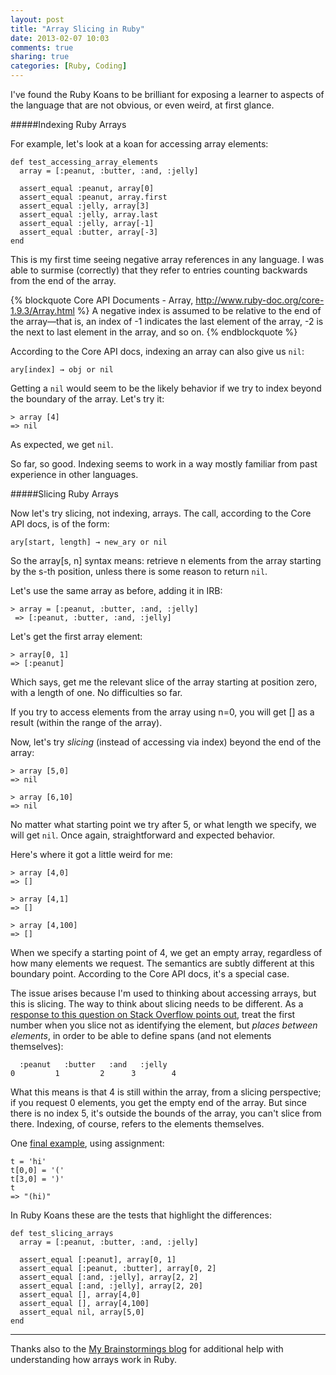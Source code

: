 ```yaml
---
layout: post
title: "Array Slicing in Ruby"
date: 2013-02-07 10:03
comments: true
sharing: true
categories: [Ruby, Coding]
---
```


I've found the Ruby Koans to be brilliant for exposing a learner to aspects of the language that are not obvious, or even weird, at first glance. 

#####Indexing Ruby Arrays

For example, let's look at a koan for accessing array elements:

    def test_accessing_array_elements
      array = [:peanut, :butter, :and, :jelly]

      assert_equal :peanut, array[0]
      assert_equal :peanut, array.first
      assert_equal :jelly, array[3]
      assert_equal :jelly, array.last
      assert_equal :jelly, array[-1]
      assert_equal :butter, array[-3]
    end

This is my first time seeing negative array references in any language. I was able to surmise (correctly) that they refer to entries counting backwards from the end of the array.

{% blockquote Core API Documents - Array, http://www.ruby-doc.org/core-1.9.3/Array.html %}
A negative index is assumed to be relative to the end of the array—that is, an index of -1 indicates the last element of the array, -2 is the next to last element in the array, and so on.
{% endblockquote %}

According to the Core API docs, indexing an array can also give us `nil`:

    ary[index] → obj or nil

Getting a `nil` would seem to be the likely behavior if we try to index beyond the boundary of the array. Let's try it:

    > array [4]
    => nil 

As expected, we get `nil`. 

So far, so good. Indexing seems to work in a way mostly familiar from past experience in other languages.


#####Slicing Ruby Arrays

Now let's try slicing, not indexing, arrays. The call, according to the Core API docs, is of the form:

    ary[start, length] → new_ary or nil

So the array[s, n] syntax means: retrieve n elements from the array starting by the s-th position, unless there is some reason to return `nil`.

Let's use the same array as before, adding it in IRB:

    > array = [:peanut, :butter, :and, :jelly]
     => [:peanut, :butter, :and, :jelly] 

Let's get the first array element:

    > array[0, 1]
    => [:peanut] 

Which says, get me the relevant slice of the array starting at position zero, with a length of one. No difficulties so far. 

 If you try to access elements from the array using n=0, you will get [] as a result (within the range of the array).

Now, let's try _slicing_ (instead of accessing via index) beyond the end of the array:

    > array [5,0]
    => nil 

    > array [6,10]
    => nil 

No matter what starting point we try after 5, or what length we specify, we will get `nil`. Once again, straightforward and expected behavior.

Here's where it got a little weird for me:

    > array [4,0]
    => [] 

    > array [4,1]
    => [] 

    > array [4,100]
    => []

When we specify a starting point of 4, we get an empty array, regardless of how many elements we request. The semantics are subtly different at this boundary point. According to the Core API docs, it's a special case.

The issue arises because I'm used to thinking about accessing arrays, but this is slicing. The way to think about slicing needs to be different. As a [response to this question on Stack Overflow points out](http://stackoverflow.com/questions/3568222/array-slicing-in-ruby-looking-for-explanation-for-illogical-behaviour-taken-fr), treat the first number when you slice not as identifying the element, but *places between elements*, in order to be able to define spans (and not elements themselves):

      :peanut   :butter   :and   :jelly
    0         1         2      3        4

What this means is that 4 is still within the array, from a slicing perspective; if you request 0 elements, you get the empty end of the array. But since there is no index 5, it's outside the bounds of the array, you can't slice from there. Indexing, of course, refers to the elements themselves.

One [final example](http://blade.nagaokaut.ac.jp/cgi-bin/scat.rb/ruby/ruby-talk/380637), using assignment:

    t = 'hi'
    t[0,0] = '('
    t[3,0] = ')'
    t
    => "(hi)"

In Ruby Koans these are the tests that highlight the differences:

    def test_slicing_arrays
      array = [:peanut, :butter, :and, :jelly]

      assert_equal [:peanut], array[0, 1]
      assert_equal [:peanut, :butter], array[0, 2]
      assert_equal [:and, :jelly], array[2, 2]
      assert_equal [:and, :jelly], array[2, 20]
      assert_equal [], array[4,0]
      assert_equal [], array[4,100]
      assert_equal nil, array[5,0]
    end


---


Thanks also to the [My Brainstormings blog](http://mybrainstormings.wordpress.com/2012/09/10/arrays-in-ruby/) for additional help with understanding how arrays work in Ruby.